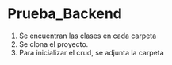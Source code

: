 # Prueba_Backend

1. Se encuentran las clases en cada carpeta
2. Se clona el proyecto.
3. Para inicializar el crud, se adjunta la carpeta 
